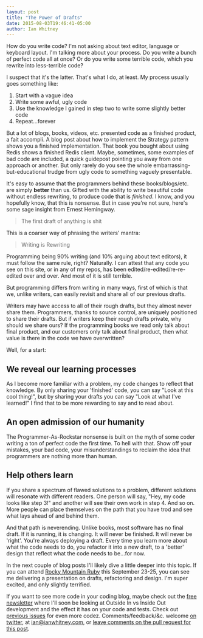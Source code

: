 ```yaml
---
layout: post
title: "The Power of Drafts"
date: 2015-08-03T19:46:41-05:00
author: Ian Whitney
---
```


How do you write code? I'm not asking about text editor, language or keyboard layout. I'm talking more about your process. Do you write a bunch of perfect code all at once? Or do you write some terrible code, which you rewrite into less-terrible code?

<!--break-->

I suspect that it's the latter. That's what I do, at least.  My process usually goes something like:

1. Start with a vague idea
2. Write some awful, ugly code
3. Use the knowledge I gained in step two to write some slightly better code
4. Repeat...forever

But a lot of blogs, books, videos, etc. presented code as a finished product, a fait accompli. A blog post about how to implement the Strategy pattern shows you a finished implementation. That book you bought about using Redis shows a finished Redis client. Maybe, sometimes, some examples of bad code are included, a quick guidepost pointing you away from one approach or another. But only rarely do you see the whole embarrassing-but-educational trudge from ugly code to something vaguely presentable.

It's easy to assume that the programmers behind these books/blogs/etc. are simply **better** than us. Gifted with the ability to write beautiful code without endless rewriting, to produce code that is *finished*. I know, and you hopefully know, that this is nonsense. But in case you're not sure, here's some sage insight from Ernest Hemingway.

> The first draft of anything is shit

This is a coarser way of phrasing the writers' mantra:

> Writing is Rewriting

Programming being 90% writing (and 10% arguing about text editors), it must follow the same rule, right? Naturally. I can attest that any code you see on this site, or in any of my repos, has been edited/re-edited/re-re-edited over and over. And most of it is still terrible.

But programming differs from writing in many ways, first of which is that we, unlike writers, can easily revisit and share all of our previous drafts.

Writers may have access to all of their rough drafts, but they almost never share them. Programmers, thanks to source control, are uniquely positioned to share their drafts. But if writers keep their rough drafts private, why should we share ours? If the programming books we read only talk about final product, and our customers only talk about final product, then what value is there in the code we have overwritten?

Well, for a start:

## We reveal our learning processes

As I become more familiar with a problem, my code changes to reflect that knowledge. By only sharing your 'finished' code, you can say "Look at this cool thing!", but by sharing your drafts you can say "Look at what I've learned!" I find that to be more rewarding to say and to read about.

## An open admission of our humanity

The Programmer-As-Rockstar nonsense is built on the myth of some coder writing a ton of perfect code the first time. To hell with that. Show off your mistakes, your bad code, your misunderstandings to reclaim the idea that programmers are nothing more than human.

## Help others learn

If you share a spectrum of flawed solutions to a problem, different solutions will resonate with different readers. One person will say, "Hey, my code looks like step 3!" and another will see their own work in step 4. And so on. More people can place themselves on the path that you have trod and see what lays ahead of and behind them.

And that path is neverending. Unlike books, most software has no final draft. If it is running, it is changing. It will never be finished. It will never be 'right'. You're always deploying a draft. Every time you learn more about what the code needs to do, you refactor it into a new draft, to a 'better' design that reflect what the code needs to be...for now.

In the next couple of blog posts I'll likely dive a little deeper into this topic. If you can attend [Rocky Mountain Ruby](http://rockymtnruby.com) this September 23-25, you can see me delivering a presentation on drafts, refactoring and design. I'm super excited, and only slightly terrified.

If you want to see more code in your coding blog, maybe check out the [free newsletter](http://tinyletter.com/ianwhitney/) where I'll soon be looking at Outside In vs Inside Out development and the effect it has on your code and tests. Check out [previous issues](http://tinyletter.com/ianwhitney/archive) for even more codez. Comments/feedback/&c. welcome [on twitter](https://twitter.com/iwhitney/), at ian@ianwhitney.com, or [leave comments on the pull request for this post](https://github.com/IanWhitney/designisrefactoring/pull/6).
